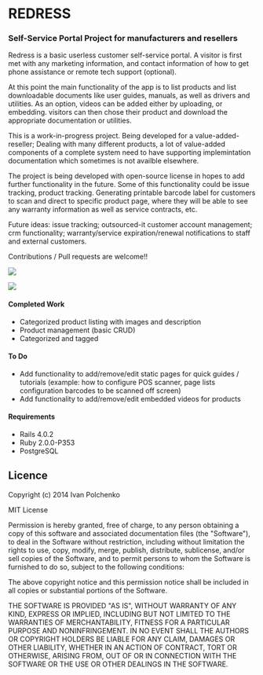 # REDRESS
### Self-Service Portal Project for manufacturers and resellers



Redress is a basic userless customer self-service portal.
A visitor is first met with any marketing information, and contact information
of how to get phone assistance or remote tech support (optional).

At this point the main functionality of the app is to list products
and list downloadable documents like user guides, manuals, as well as drivers
and utilities. As an option, videos can be added either by uploading, or embedding.
visitors can then chose their product and download the appropriate documentation or
utilities.

This is a work-in-progress project. Being developed for a value-added-reseller;
Dealing with many different products, a lot of value-added components of a complete
system need to have supporting implemintation documentation which sometimes is not 
availble elsewhere.

The project is being developed with open-source license in hopes to add further
functionality in the future. Some of this functionality could be issue tracking,
product tracking. Generating printable barcode label for customers to scan and
direct to specific product page, where they will be able to see any warranty information
as well as service contracts, etc.

Future ideas:  issue tracking; outsourced-it customer account management; crm functionality;
warranty/service expiration/renewal notifications to staff and external customers.



Contributions / Pull requests are welcome!!

   
![](http://i.imgur.com/kdAZjjh.png)

![](http://i.imgur.com/27bADoh.png)
   

#### Completed Work
* Categorized product listing with images and description
* Product management (basic CRUD)
* Categorized and tagged


#### To Do
* Add functionality to add/remove/edit static pages for quick guides / tutorials (example: how to configure POS scanner, page lists configuration barcodes to be scanned off screen)
* Add functionality to add/remove/edit embedded videos for products

  

#### Requirements
*   Rails 4.0.2
*   Ruby 2.0.0-P353
*   PostgreSQL



## Licence

Copyright (c) 2014 Ivan Polchenko

MIT License

Permission is hereby granted, free of charge, to any person obtaining
a copy of this software and associated documentation files (the
"Software"), to deal in the Software without restriction, including
without limitation the rights to use, copy, modify, merge, publish,
distribute, sublicense, and/or sell copies of the Software, and to
permit persons to whom the Software is furnished to do so, subject to
the following conditions:

The above copyright notice and this permission notice shall be
included in all copies or substantial portions of the Software.

THE SOFTWARE IS PROVIDED "AS IS", WITHOUT WARRANTY OF ANY KIND,
EXPRESS OR IMPLIED, INCLUDING BUT NOT LIMITED TO THE WARRANTIES OF
MERCHANTABILITY, FITNESS FOR A PARTICULAR PURPOSE AND
NONINFRINGEMENT. IN NO EVENT SHALL THE AUTHORS OR COPYRIGHT HOLDERS BE
LIABLE FOR ANY CLAIM, DAMAGES OR OTHER LIABILITY, WHETHER IN AN ACTION
OF CONTRACT, TORT OR OTHERWISE, ARISING FROM, OUT OF OR IN CONNECTION
WITH THE SOFTWARE OR THE USE OR OTHER DEALINGS IN THE SOFTWARE.